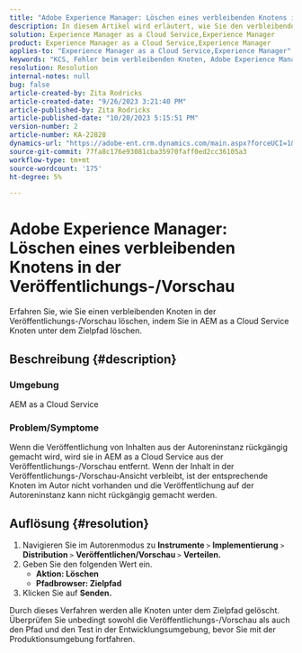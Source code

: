 ```yaml
---
title: "Adobe Experience Manager: Löschen eines verbleibenden Knotens in der Veröffentlichungs-/Vorschau"
description: In diesem Artikel wird erläutert, wie Sie den verbleibenden Knoten in der Veröffentlichungs-/Vorschau-Ansicht löschen.
solution: Experience Manager as a Cloud Service,Experience Manager
product: Experience Manager as a Cloud Service,Experience Manager
applies-to: "Experience Manager as a Cloud Service,Experience Manager"
keywords: "KCS, Fehler beim verbleibenden Knoten, Adobe Experience Manager"
resolution: Resolution
internal-notes: null
bug: false
article-created-by: Zita Rodricks
article-created-date: "9/26/2023 3:21:40 PM"
article-published-by: Zita Rodricks
article-published-date: "10/20/2023 5:15:51 PM"
version-number: 2
article-number: KA-22828
dynamics-url: "https://adobe-ent.crm.dynamics.com/main.aspx?forceUCI=1&pagetype=entityrecord&etn=knowledgearticle&id=b0a2895e-805c-ee11-be6f-6045bd006b4b"
source-git-commit: 77fa8c176e93081cba35970faff0ed2cc36105a3
workflow-type: tm+mt
source-wordcount: '175'
ht-degree: 5%

---
```


# Adobe Experience Manager: Löschen eines verbleibenden Knotens in der Veröffentlichungs-/Vorschau


Erfahren Sie, wie Sie einen verbleibenden Knoten in der Veröffentlichungs-/Vorschau löschen, indem Sie in AEM as a Cloud Service Knoten unter dem Zielpfad löschen.

## Beschreibung {#description}


### <b>Umgebung</b>

AEM as a Cloud Service



### <b>Problem/Symptome</b>

Wenn die Veröffentlichung von Inhalten aus der Autoreninstanz rückgängig gemacht wird, wird sie in AEM as a Cloud Service aus der Veröffentlichungs-/Vorschau entfernt. Wenn der Inhalt in der Veröffentlichungs-/Vorschau-Ansicht verbleibt, ist der entsprechende Knoten im Autor nicht vorhanden und die Veröffentlichung auf der Autoreninstanz kann nicht rückgängig gemacht werden.






## Auflösung {#resolution}


1. Navigieren Sie im Autorenmodus zu <b>Instrumente </b>`>`  <b>Implementierung</b> `>` <b> Distribution </b>`>`  <b>Veröffentlichen/Vorschau </b>`>`  <b>Verteilen.</b>
2. Geben Sie den folgenden Wert ein.
   - <b>Aktion: Löschen</b>
   - <b>Pfadbrowser: Zielpfad</b>
3. Klicken Sie auf <b>Senden.</b>


Durch dieses Verfahren werden alle Knoten unter dem Zielpfad gelöscht. Überprüfen Sie unbedingt sowohl die Veröffentlichungs-/Vorschau als auch den Pfad und den Test in der Entwicklungsumgebung, bevor Sie mit der Produktionsumgebung fortfahren.
